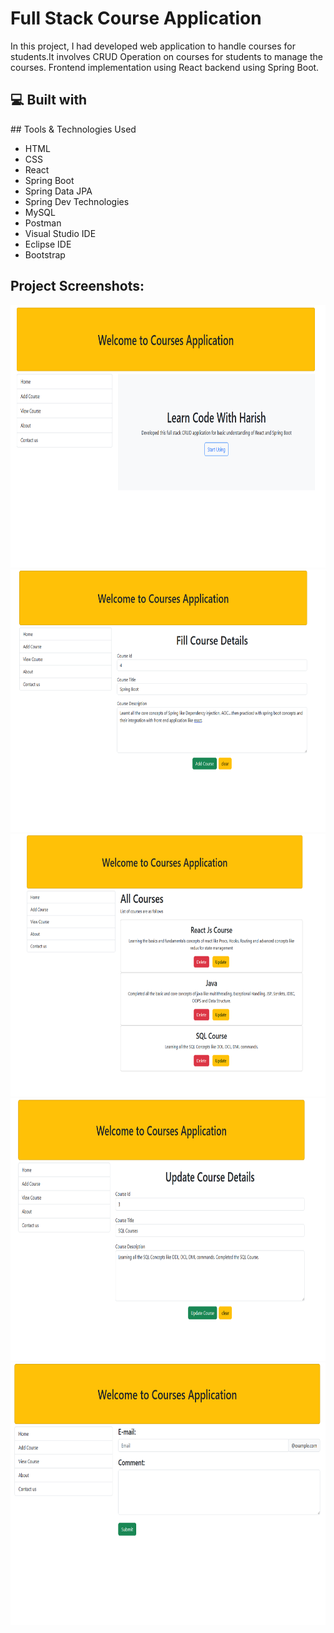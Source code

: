 
# Full Stack Course Application 

In this project, I had developed web application to handle courses for students.It involves CRUD Operation on courses for students to manage the courses.
Frontend implementation using React backend using Spring Boot.


<h2>💻 Built with</h2>
## Tools  & Technologies Used

- HTML
- CSS
- React 
- Spring Boot
- Spring Data JPA
- Spring Dev Technologies
- MySQL
- Postman
- Visual Studio IDE
- Eclipse IDE
- Bootstrap


<h2>Project Screenshots:</h2>

<img src="https://github.com/HarishRJ/Full-Stack-Course-Application-using-React-Spring-boot-MySQL-/blob/master/Home.png" alt="project-screenshot" width="750" height="420/">

<img src="https://github.com/HarishRJ/Full-Stack-Course-Application-using-React-Spring-boot-MySQL-/blob/master/Add%20courses.png" alt="project-screenshot" width="750" height="420/">

<img src="https://github.com/HarishRJ/Full-Stack-Course-Application-using-React-Spring-boot-MySQL-/blob/master/View%20courses.png" alt="project-screenshot" width="750" height="420/">

<img src="https://github.com/HarishRJ/Full-Stack-Course-Application-using-React-Spring-boot-MySQL-/blob/master/Update%20Course.png" alt="project-screenshot" width="750" height="420/">

<img src="https://github.com/HarishRJ/Full-Stack-Course-Application-using-React-Spring-boot-MySQL-/blob/master/Contact.png" alt="project-screenshot" width="750" height="420/">
